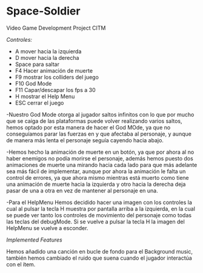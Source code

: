 # Space-Soldier
Video Game Development Project CITM

*Controles:*
- A mover hacia la izquierda
- D mover hacia la derecha
- Space para saltar
- F4 Hacer animación de muerte
- F9 mostrar los colliders del juego
- F10 God Mode
- F11 Capar/descapar los fps a 30
- H mostrar el Help Menu
- ESC cerrar el juego

-Nuestro God Mode otorga al jugador saltos infinitos con lo que por mucho que se caiga de las plataformas puede volver realizando varios saltos, hemos optado por esta manera de hacer el God MOde, ya que no conseguíamos parar las fuerzas en y que afectaba al personaje, y aunque de manera más lenta el personaje seguía cayendo hacia abajo.

-Hemos hecho la animación de muerte en un botón, ya que por ahora al no haber enemigos no podía morirse el personaje, además hemos puesto dos animaciones de muerte una mirando hacia cada lado para que más adelante sea más fácil de implementar, aunque por ahora la animación le falta un control de errores, ya que ahora mismo mientras está muerto como tiene una animación de muerte hacia la izquierda y otro hacia la derecha deja pasar de una a otra en vez de mantener al personaje en una.

-Para el HelpMenu Hemos decidido hacer una imagen con los controles la cual al pulsar la tecla H muestra por pantalla arriba a la izquierda, en la cual se puede ver tanto los controles de movimiento del personaje como todas las teclas del debugMode. Si se vuelve a pulsar la tecla H la imagen del HelpMenu se vuelve a esconder.


*Implemented Features*

Hemos añadido una canción en bucle de fondo para el Background music, también hemos cambiado el ruido que suena cuando el jugador interactúa con el ítem.
